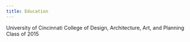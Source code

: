 ```yaml
---
title: Education
---
```

University of Cincinnati
College of Design, Architecture, Art, and Planning
Class of 2015
